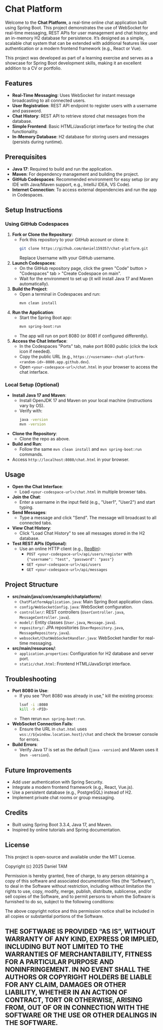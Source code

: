 # Chat Platform

Welcome to the **Chat Platform**, a real-time online chat application built using Spring Boot. This project demonstrates the use of WebSocket for real-time messaging, REST APIs for user management and chat history, and an in-memory H2 database for persistence. It’s designed as a simple, scalable chat system that can be extended with additional features like user authentication or a modern frontend framework (e.g., React or Vue).

This project was developed as part of a learning exercise and serves as a showcase for Spring Boot development skills, making it an excellent addition to a CV or portfolio.

## Features
- **Real-Time Messaging**: Uses WebSocket for instant message broadcasting to all connected users.
- **User Registration**: REST API endpoint to register users with a username and password.
- **Chat History**: REST API to retrieve stored chat messages from the database.
- **Simple Frontend**: Basic HTML/JavaScript interface for testing the chat functionality.
- **In-Memory Database**: H2 database for storing users and messages (persists during runtime).

## Prerequisites
- **Java 17**: Required to build and run the application.
- **Maven**: For dependency management and building the project.
- **GitHub Codespaces**: Recommended environment for easy setup (or any IDE with Java/Maven support, e.g., IntelliJ IDEA, VS Code).
- **Internet Connection**: To access external dependencies and run the app in Codespaces.

## Setup Instructions

### Using GitHub Codespaces
1. **Fork or Clone the Repository**:
   - Fork this repository to your GitHub account or clone it:
     ```bash
     git clone https://github.com/daniel159357/chat-platform.git
     ```
     Replace Username with your GitHub username.
2. **Launch Codespaces**:
   - On the GitHub repository page, click the green "Code" button > "Codespaces" tab > "Create Codespace on main".
   - Wait for the environment to set up (it will install Java 17 and Maven automatically).
3. **Build the Project**:
   - Open a terminal in Codespaces and run:
     ```bash
     mvn clean install
     ```
4. **Run the Application**:
   - Start the Spring Boot app:
     ```bash
     mvn spring-boot:run
     ```
   - The app will run on port 8080 (or 8081 if configured differently).
5. **Access the Chat Interface**:
   - In the Codespaces "Ports" tab, make port 8080 public (click the lock icon if needed).
   - Copy the public URL (e.g., `https://<username>-chat-platform-<random-id>-8080.app.github.dev`).
   - Open `<your-codespace-url>/chat.html` in your browser to access the chat interface.

### Local Setup (Optional)
- **Install Java 17 and Maven**:
  - Install OpenJDK 17 and Maven on your local machine (instructions vary by OS).
  - Verify with:
    ```bash
    java -version
    mvn -version
    ```
- **Clone the Repository**:
  - Clone the repo as above.
- **Build and Run**:
  - Follow the same `mvn clean install` and `mvn spring-boot:run` commands.
- Access `http://localhost:8080/chat.html` in your browser.

## Usage
- **Open the Chat Interface**:
  - Load `<your-codespace-url>/chat.html` in multiple browser tabs.
- **Join the Chat**:
  - Enter a username in the input field (e.g., "User1", "User2") and start typing.
- **Send Messages**:
  - Type a message and click "Send". The message will broadcast to all connected tabs.
- **View Chat History**:
  - Click "Load Chat History" to see all messages stored in the H2 database.
- **Test REST APIs (Optional)**:
  - Use an online HTTP client (e.g., [ReqBin](https://reqbin.com/)):
    - `POST <your-codespace-url>/api/users/register` with `{"username": "test", "password": "pass"}`
    - `GET <your-codespace-url>/api/users`
    - `GET <your-codespace-url>/api/messages`

## Project Structure
- **src/main/java/com/example/chatplatform/**:
  - `ChatPlatformApplication.java`: Main Spring Boot application class.
  - `config/WebSocketConfig.java`: WebSocket configuration.
  - `controller/`: REST controllers (`UserController.java`, `MessageController.java`).
  - `model/`: Entity classes (`User.java`, `Message.java`).
  - `repository/`: JPA repositories (`UserRepository.java`, `MessageRepository.java`).
  - `websocket/ChatWebSocketHandler.java`: WebSocket handler for real-time messaging.
- **src/main/resources/**:
  - `application.properties`: Configuration for H2 database and server port.
  - `static/chat.html`: Frontend HTML/JavaScript interface.

## Troubleshooting
- **Port 8080 in Use**:
  - If you see "Port 8080 was already in use," kill the existing process:
    ```bash
    lsof -i :8080
    kill -9 <PID>
    ```
  - Then rerun `mvn spring-boot:run`.
- **WebSocket Connection Fails**:
  - Ensure the URL in `chat.html` uses `wss://${window.location.host}/chat` and check the browser console for errors.
- **Build Errors**:
  - Verify Java 17 is set as the default (`java -version`) and Maven uses it (`mvn -version`).

## Future Improvements
- Add user authentication with Spring Security.
- Integrate a modern frontend framework (e.g., React, Vue.js).
- Use a persistent database (e.g., PostgreSQL) instead of H2.
- Implement private chat rooms or group messaging.

## Credits
- Built using Spring Boot 3.3.4, Java 17, and Maven.
- Inspired by online tutorials and Spring documentation.

## License
This project is open-source and available under the MIT License.

Copyright (c) 2025 Daniel TAM

Permission is hereby granted, free of charge, to any person obtaining a copy of this software and associated documentation files (the “Software”), to deal in the Software without restriction, including without limitation the rights to use, copy, modify, merge, publish, distribute, sublicense, and/or sell copies of the Software, and to permit persons to whom the Software is furnished to do so, subject to the following conditions:

The above copyright notice and this permission notice shall be included in all copies or substantial portions of the Software.

THE SOFTWARE IS PROVIDED “AS IS”, WITHOUT WARRANTY OF ANY KIND, EXPRESS OR IMPLIED, INCLUDING BUT NOT LIMITED TO THE WARRANTIES OF MERCHANTABILITY, FITNESS FOR A PARTICULAR PURPOSE AND NONINFRINGEMENT. IN NO EVENT SHALL THE AUTHORS OR COPYRIGHT HOLDERS BE LIABLE FOR ANY CLAIM, DAMAGES OR OTHER LIABILITY, WHETHER IN AN ACTION OF CONTRACT, TORT OR OTHERWISE, ARISING FROM, OUT OF OR IN CONNECTION WITH THE SOFTWARE OR THE USE OR OTHER DEALINGS IN THE SOFTWARE.
---
